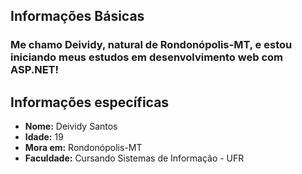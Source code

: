 ## Informações Básicas
### Me chamo Deividy, natural de Rondonópolis-MT, e estou iniciando meus estudos em desenvolvimento web com ASP.NET!


## Informações específicas 
* **Nome:** Deividy Santos
* **Idade:** 19
* **Mora em:** Rondonópolis-MT
* **Faculdade:** Cursando Sistemas de Informação - UFR

